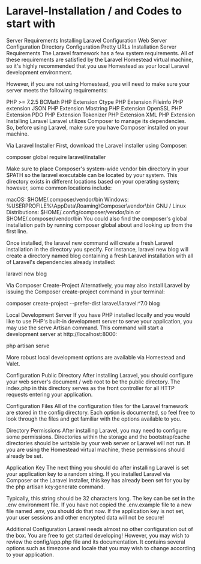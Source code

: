 # Laravel-Installation / and Codes to start with
Server Requirements
Installing Laravel
Configuration
Web Server Configuration
Directory Configuration
Pretty URLs
Installation
Server Requirements
The Laravel framework has a few system requirements. All of these requirements are satisfied by the Laravel Homestead virtual machine,
so it's highly recommended that you use Homestead as your local Laravel development environment.

However, if you are not using Homestead, you will need to make sure your server meets the following requirements:

PHP >= 7.2.5
BCMath PHP Extension
Ctype PHP Extension
Fileinfo PHP extension
JSON PHP Extension
Mbstring PHP Extension
OpenSSL PHP Extension
PDO PHP Extension
Tokenizer PHP Extension
XML PHP Extension
Installing Laravel
Laravel utilizes Composer to manage its dependencies. So, before using Laravel, make sure you have Composer installed on your machine.

Via Laravel Installer
First, download the Laravel installer using Composer:

composer global require laravel/installer

Make sure to place Composer's system-wide vendor bin directory in your $PATH so the laravel executable can be located by your system. This directory exists in different locations based on your operating system; however, some common locations include:

macOS: $HOME/.composer/vendor/bin
Windows: %USERPROFILE%\AppData\Roaming\Composer\vendor\bin
GNU / Linux Distributions: $HOME/.config/composer/vendor/bin or $HOME/.composer/vendor/bin
You could also find the composer's global installation path by running composer global about and looking up from the first line.

Once installed, the laravel new command will create a fresh Laravel installation in the directory you specify. For instance, laravel new blog will create a directory named blog containing a fresh Laravel installation with all of Laravel's dependencies already installed:

laravel new blog

Via Composer Create-Project
Alternatively, you may also install Laravel by issuing the Composer create-project command in your terminal:

composer create-project --prefer-dist laravel/laravel:^7.0 blog

Local Development Server
If you have PHP installed locally and you would like to use PHP's built-in development server to serve your application, you may use the serve Artisan command. This command will start a development server at http://localhost:8000:

php artisan serve

More robust local development options are available via Homestead and Valet.

Configuration
Public Directory
After installing Laravel, you should configure your web server's document / web root to be the public directory. The index.php in this directory serves as the front controller for all HTTP requests entering your application.

Configuration Files
All of the configuration files for the Laravel framework are stored in the config directory. Each option is documented, so feel free to look through the files and get familiar with the options available to you.

Directory Permissions
After installing Laravel, you may need to configure some permissions. Directories within the storage and the bootstrap/cache directories should be writable by your web server or Laravel will not run. If you are using the Homestead virtual machine, these permissions should already be set.

Application Key
The next thing you should do after installing Laravel is set your application key to a random string. If you installed Laravel via Composer or the Laravel installer, this key has already been set for you by the php artisan key:generate command.

Typically, this string should be 32 characters long. The key can be set in the .env environment file. If you have not copied the .env.example file to a new file named .env, you should do that now. If the application key is not set, your user sessions and other encrypted data will not be secure!

Additional Configuration
Laravel needs almost no other configuration out of the box. You are free to get started developing! However, you may wish to review the config/app.php file and its documentation. It contains several options such as timezone and locale that you may wish to change according to your application.
